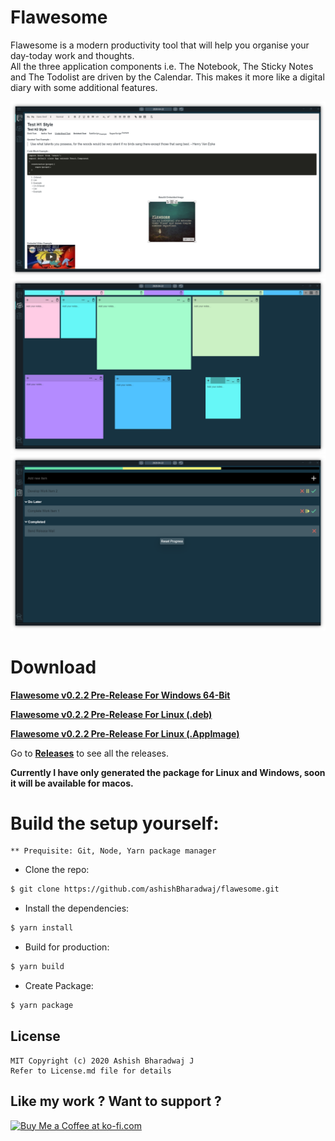 # Flawesome
Flawesome is a modern productivity tool that will help you organise your day-today work and thoughts.
<br>
All the three application components i.e. The Notebook, The Sticky Notes and The Todolist are driven by the Calendar. This makes it more like a digital diary with some additional features.

<img src="assets/ScreenShotsTab1.png" alt="Application Tab 1 Screenshot"/>

<img src="assets/ScreenShotTab2.png" alt="Application Tab 2 Screenshot"/>

<img src="assets/ScreenShotTab3.png" alt="Application Tab 3 Screenshot"/>

# Download

   [**Flawesome v0.2.2 Pre-Release For Windows 64-Bit**](https://github.com/ashishBharadwaj/flawesome/releases/download/0.2.2/Flawesome.Setup.0.2.2.exe)

   [**Flawesome v0.2.2 Pre-Release For Linux (.deb)**](https://github.com/ashishBharadwaj/flawesome/releases/download/0.2.2/flawesome_amd64_0.2.2.deb)

   [**Flawesome v0.2.2 Pre-Release For Linux (.AppImage)**](https://github.com/ashishBharadwaj/flawesome/releases/download/0.2.2/Flawesome-0.2.2.AppImage)

Go to [**Releases**](https://github.com/ashishBharadwaj/flawesome/releases) to see all the releases.

**Currently I have only generated the package for Linux and Windows, soon it will be available for macos.**

# Build the setup yourself:

    ** Prequisite: Git, Node, Yarn package manager

- Clone the repo:

```bash
$ git clone https://github.com/ashishBharadwaj/flawesome.git
```

- Install the dependencies:

```bash
$ yarn install
```

- Build for production:

```bash
$ yarn build
```

- Create Package:

```bash
$ yarn package
```

## License
    MIT Copyright (c) 2020 Ashish Bharadwaj J
    Refer to License.md file for details

## Like my work ? Want to support ?
<a href='https://ko-fi.com/Y8Y01N1WE' target='_blank'><img height='36' style='border:0px;height:36px;' src='https://cdn.ko-fi.com/cdn/kofi2.png?v=2' border='0' alt='Buy Me a Coffee at ko-fi.com' /></a>
